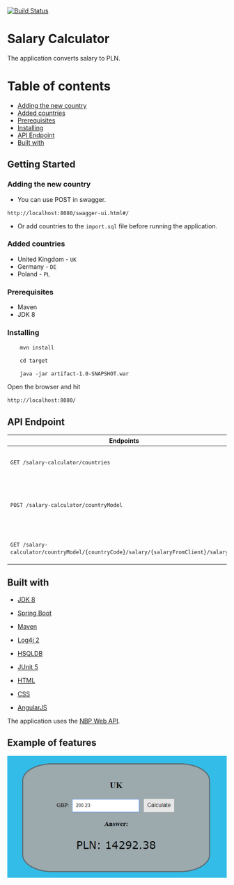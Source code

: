 [![Build Status](https://travis-ci.org/Mikbac/Salary-Calculator.svg?branch=master)](https://travis-ci.org/Mikbac/Salary-Calculator)

# Salary Calculator

The application converts salary to PLN.

# Table of contents
* [Adding the new country](#adding-the-new-country)
* [Added countries](#added-countries)
* [Prerequisites](#prerequisites)
* [Installing](#installing)
* [API Endpoint](#api-endpoint)
* [Built with](#built-with)

## Getting Started

### Adding the new country

* You can use POST in swagger.

```
http://localhost:8080/swagger-ui.html#/
```

* Or add countries to the `import.sql` file before running the application.

### Added countries

* United Kingdom - ```UK```
* Germany - ```DE```
* Poland - ```PL```


### Prerequisites

* Maven
* JDK 8


### Installing
```
    mvn install
```
```
    cd target
```
```    
    java -jar artifact-1.0-SNAPSHOT.war
```

Open the browser and hit 
```
http://localhost:8080/
```

## API Endpoint
|Endpoints|Usage|Params|
|---|---|---|
|```GET /salary-calculator/countries```|Get all of the countries available for the app.||
|```POST /salary-calculator/countryModel```|Add a new countryModel.|**countryCode** - [String] <br>**tax** - [BigDecimal] <br>**fixedCosts** - [BigDecimal] <br>**currencyCode** - [String]|
|```GET /salary-calculator/countryModel/{countryCode}/salary/{salaryFromClient}/salaryPLN```|Calculate salary.|**{countryCode}** - Country code <br>**{salaryFromClient}** - Salary|


## Built with

* [JDK 8](https://www.oracle.com/technetwork/java/index.html)

* [Spring Boot](https://spring.io/projects/spring-boot) 

* [Maven](https://maven.apache.org/)

* [Log4j 2](https://logging.apache.org/log4j/2.x/)

* [HSQLDB](http://hsqldb.org/)

* [JUnit 5](https://junit.org/junit5/)

* [HTML]()

* [CSS]()

* [AngularJS](https://angularjs.org/) 

The application uses the [NBP Web API](http://api.nbp.pl/). 

## Example of features

![ex1](img/ex1.png)
